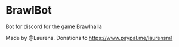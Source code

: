 # BrawlBot
Bot for discord for the game Brawlhalla

Made by @Laurens. Donations to https://www.paypal.me/laurensm1